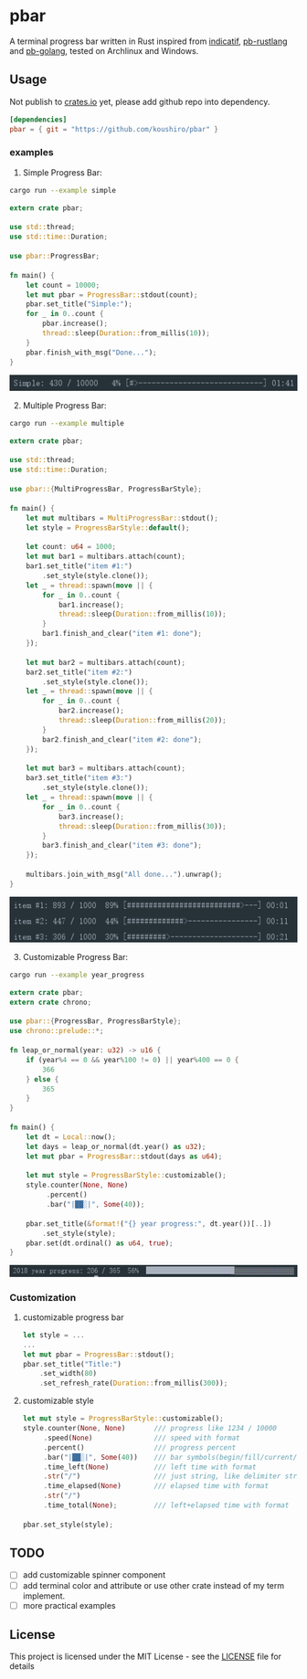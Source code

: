 # pbar

A terminal progress bar written in Rust inspired from [indicatif](https://github.com/mitsuhiko/indicatif), [pb-rustlang](https://github.com/a8m/pb) and [pb-golang](https://github.com/cheggaaa/pb), tested on Archlinux and Windows.

## Usage

Not publish to [crates.io](https://crates.io) yet, please add github repo into dependency.

```toml
[dependencies]
pbar = { git = "https://github.com/koushiro/pbar" }
```

### examples

1. Simple Progress Bar:

```bash
cargo run --example simple
```

```rust
extern crate pbar;

use std::thread;
use std::time::Duration;

use pbar::ProgressBar;

fn main() {
    let count = 10000;
    let mut pbar = ProgressBar::stdout(count);
    pbar.set_title("Simple:");
    for _ in 0..count {
        pbar.increase();
        thread::sleep(Duration::from_millis(10));
    }
    pbar.finish_with_msg("Done...");
}
```

![](screenshots/simple.png)

2. Multiple Progress Bar:

```bash
cargo run --example multiple
```

```rust
extern crate pbar;

use std::thread;
use std::time::Duration;

use pbar::{MultiProgressBar, ProgressBarStyle};

fn main() {
    let mut multibars = MultiProgressBar::stdout();
    let style = ProgressBarStyle::default();

    let count: u64 = 1000;
    let mut bar1 = multibars.attach(count);
    bar1.set_title("item #1:")
        .set_style(style.clone());
    let _ = thread::spawn(move || {
        for _ in 0..count {
            bar1.increase();
            thread::sleep(Duration::from_millis(10));
        }
        bar1.finish_and_clear("item #1: done");
    });

    let mut bar2 = multibars.attach(count);
    bar2.set_title("item #2:")
        .set_style(style.clone());
    let _ = thread::spawn(move || {
        for _ in 0..count {
            bar2.increase();
            thread::sleep(Duration::from_millis(20));
        }
        bar2.finish_and_clear("item #2: done");
    });

    let mut bar3 = multibars.attach(count);
    bar3.set_title("item #3:")
        .set_style(style.clone());
    let _ = thread::spawn(move || {
        for _ in 0..count {
            bar3.increase();
            thread::sleep(Duration::from_millis(30));
        }
        bar3.finish_and_clear("item #3: done");
    });

    multibars.join_with_msg("All done...").unwrap();
}
```

![](screenshots/multiple.png)

3. Customizable Progress Bar:

```bash
cargo run --example year_progress
```

```rust
extern crate pbar;
extern crate chrono;

use pbar::{ProgressBar, ProgressBarStyle};
use chrono::prelude::*;

fn leap_or_normal(year: u32) -> u16 {
    if (year%4 == 0 && year%100 != 0) || year%400 == 0 {
        366
    } else {
        365
    }
}

fn main() {
    let dt = Local::now();
    let days = leap_or_normal(dt.year() as u32);
    let mut pbar = ProgressBar::stdout(days as u64);

    let mut style = ProgressBarStyle::customizable();
    style.counter(None, None)
         .percent()
         .bar("|██░|", Some(40));

    pbar.set_title(&format!("{} year progress:", dt.year())[..])
        .set_style(style);
    pbar.set(dt.ordinal() as u64, true);
}
```

![](screenshots/year_progress.png)

### Customization

1. customizable progress bar

    ```rust
    let style = ...
    ...
    let mut pbar = ProgressBar::stdout();
    pbar.set_title("Title:")
        .set_width(80)
        .set_refresh_rate(Duration::from_millis(300));
    ```

2. customizable style

    ```rust
    let mut style = ProgressBarStyle::customizable();
    style.counter(None, None)       /// progress like 1234 / 10000
         .speed(None)               /// speed with format
         .percent()                 /// progress percent
         .bar("|██░|", Some(40))    /// bar symbols(begin/fill/current/empty/end), bar width(default 30)
         .time_left(None)           /// left time with format
         .str("/")                  /// just string, like delimiter string
         .time_elapsed(None)        /// elapsed time with format
         .str("/")
         .time_total(None);         /// left+elapsed time with format

    pbar.set_style(style);
    ```

## TODO

- [ ] add customizable spinner component
- [ ] add terminal color and attribute or use other crate instead of my term implement.
- [ ] more practical examples

## License

This project is licensed under the MIT License - see the [LICENSE](./LICENSE) file for details